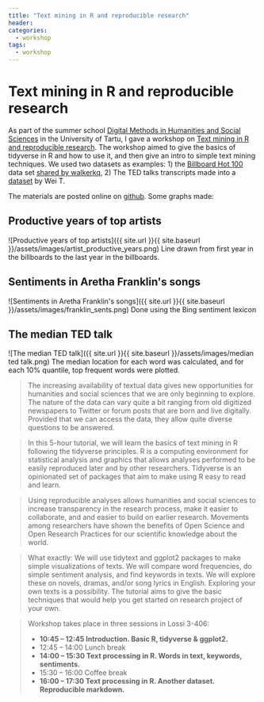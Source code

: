 ```yaml
---
title: "Text mining in R and reproducible research"
header:
categories:
  - workshop
tags:
  - workshop
---
```


Text mining in R and reproducible research
========================================

As part of the summer school [Digital Methods in Humanities and Social Sciences](https://digitalmethods.ut.ee/2019) in the University of Tartu, I gave a workshop on [Text mining in R and reproducible research](https://github.com/peeter-t2/TM-TartuSummer2019). The workshop aimed to give the basics of tidyverse in R and how to use it, and then give an intro to simple text mining techniques. We used two datasets as examples: 1) the [Billboard Hot 100](https://en.wikipedia.org/wiki/Billboard_Hot_100) data set [shared by walkerkq](https://github.com/walkerkq/musiclyrics), 2) The TED talks transcripts made into a [dataset](https://www.kaggle.com/goweiting/ted-talks-transcript) by Wei T.

The materials are posted online on [github](https://github.com/peeter-t2/TM-TartuSummer2019). Some graphs made:

## Productive years of top artists
![Productive years of top artists]({{ site.url }}{{ site.baseurl }}/assets/images/artist_productive_years.png)
Line drawn from first year in the billboards to the last year in the billboards.

## Sentiments in Aretha Franklin's songs
![Sentiments in Aretha Franklin's songs]({{ site.url }}{{ site.baseurl }}/assets/images/franklin_sents.png)
Done using the Bing sentiment lexicon

## The median TED talk
![The median TED talk]({{ site.url }}{{ site.baseurl }}/assets/images/median ted talk.png)
The median location for each word was calculated, and for each 10% quantile, top frequent words were plotted.


> The increasing availability of textual data gives new opportunities for humanities and social sciences that we are only beginning to explore. The nature of the data can vary quite a bit ranging from old digitized newspapers to Twitter or forum posts that are born and live digitally. Provided that we can access the data, they allow quite diverse questions to be answered.

> In this 5-hour tutorial, we will learn the basics of text mining in R following the tidyverse principles. R is a computing environment for statistical analysis and graphics that allows analyses performed to be easily reproduced later and by other researchers. Tidyverse is an opinionated set of packages that aim to make using R easy to read and learn.

> Using reproducible analyses allows humanities and social sciences to increase transparency in the research process, make it easier to collaborate, and and easier to build on earlier research. Movements among researchers have shown the benefits of Open Science and Open Research Practices for our scientific knowledge about the world.

> What exactly: We will use tidytext and ggplot2 packages to make simple visualizations of texts. We will compare word frequencies, do simple sentiment analysis, and find keywords in texts. We will explore these on novels, dramas, and/or song lyrics in English. Exploring your own texts is a possibility. The tutorial aims to give the basic techniques that would help you get started on research project of your own.


> Workshop takes place in three sessions in Lossi 3-406:
> - **10:45 – 12:45 Introduction. Basic R, tidyverse & ggplot2.**
> - 12:45 – 14:00 Lunch break
> - **14:00 – 15:30 Text processing in R. Words in text, keywords, sentiments.**
> - 15:30 – 16:00 Coffee break
> - **16:00 – 17:30 Text processing in R. Another dataset. Reproducible markdown.**

